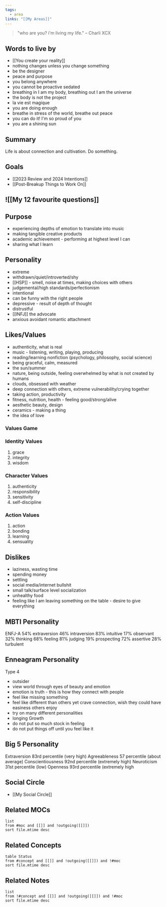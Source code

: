 ```yaml
---
tags:
  - area
links: "[[My Areas]]"
---
```

> "who are you? i'm living my life." 
> – Charli XCX

## Words to live by 
- [[You create your reality]]
- nothing changes unless you change something
- be the designer
- peace and purpose
- you belong anywhere
- you cannot be proactive sedated
- breathing in I am my body, breathing out I am the universe
- the body is not the project
- la vie est magique
- you are doing enough
- breathe in stress of the world, breathe out peace
- you can do it! I'm so proud of you
- you are a shining sun
## Summary
Life is about connection and cultivation. Do something.
## Goals
- [[2023 Review and 2024 Intentions]]
- [[Post-Breakup Things to Work On]]
## ![[My 12 favourite questions]]

## Purpose
- experiencing depths of emotion to translate into music
- making tangible creative products
- academic achievement - performing at highest level I can
- sharing what I learn
## Personality
- extreme
- withdrawn/quiet/introverted/shy
- [[HSP]] - smell, noise at times, making choices with others
- judgemental/high standards/perfectionism
- intentional
- can be funny with the right people
- depressive - result of depth of thought
- distrustful
- [[INFJ]] the advocate
- anxious avoidant romantic attachment
## Likes/Values
- authenticity, what is real
- music - listening, writing, playing, producing
- reading/learning nonfiction (psychology, philosophy, social science)
- being graceful, calm, measured
- the sun/summer
- nature, being outside, feeling overwhelmed by what is not created by humans
- clouds, obsessed with weather
- deep connection with others, extreme vulnerability/crying together
- taking action, productivity
- fitness, nutrition, health - feeling good/strong/alive
- aesthetic beauty, design
- ceramics - making a thing
- the idea of love
### Values Game
### Identity Values
1. grace
2. integrity
3. wisdom
### Character Values
1. authenticity
2. responsibility
3. sensitivity
4. self-discipline
### Action Values
1. action
2. bonding
3. learning
4. sensuality
## Dislikes
- laziness, wasting time
- spending money
- settling
- social media/internet bullshit
- small talk/surface level socialization
- unhealthy food
- feeling like I am leaving something on the table - desire to give everything

## MBTI Personality
ENFJ-A
54% extraversion 46% intraversion
83% intuitive 17% observant
32% thinking 68% feeling
81% judging 19% prospecting
72% assertive 28% turbulent
## Enneagram Personality
Type 4
- outsider
- view world through eyes of beauty and emotion
- emotion is truth - this is how they connect with people
- feel like missing something
- feel like different than others yet crave connection, wish they could have easiness others enjoy
- try on many different personalities
- longing
Growth
- do not put so much stock in feeling
- do not put things off until you feel like it
## Big 5 Personality
Extraversion 83rd percentile (very high)
Agreeableness 57 percentile (about average)
Conscientiousness 92nd percentile (extremely high)
Neuroticism 31st percentile (low)
Openness 93rd percentile (extremely high

## Social Circle
- [[My Social Circle]]



## Related MOCs
```dataview
list
from #moc and [[]] and !outgoing([[]])
sort file.mtime desc
```

## Related Concepts
```dataview
table Status
from #concept and [[]] and !outgoing([[]]) and !#moc
sort file.mtime desc
```
## Related Notes
```dataview
list
from !#concept and [[]] and !outgoing([[]]) and !#moc
sort file.mtime desc
```

